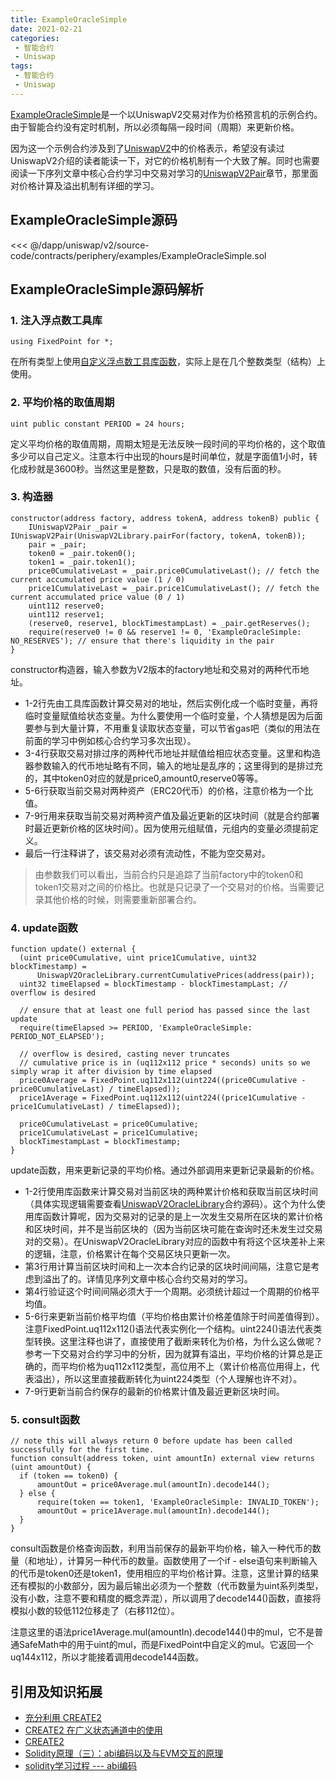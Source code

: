 ```yaml
---
title: ExampleOracleSimple
date: 2021-02-21
categories:
 - 智能合约
 - Uniswap
tags:
 - 智能合约
 - Uniswap
---
```


[ExampleOracleSimple](https://github.com/Uniswap/uniswap-v2-periphery/blob/master/contracts/examples/ExampleOracleSimple.sol)是一个以UniswapV2交易对作为价格预言机的示例合约。由于智能合约没有定时机制，所以必须每隔一段时间（周期）来更新价格。

因为这一个示例合约涉及到了[UniswapV2](/uniswap/v2/source-code/)中的价格表示，希望没有读过UniswapV2介绍的读者能读一下，对它的价格机制有一个大致了解。同时也需要阅读一下序列文章中核心合约学习中交易对学习的[UniswapV2Pair](/uniswap/v2/source-code/UniswapV2Pair)章节，那里面对价格计算及溢出机制有详细的学习。

## ExampleOracleSimple源码
<<< @/dapp/uniswap/v2/source-code/contracts/periphery/examples/ExampleOracleSimple.sol

## ExampleOracleSimple源码解析

### 1. 注入浮点数工具库
```sol
using FixedPoint for *;
```
在所有类型上使用[自定义浮点数工具库函数](https://github.com/Uniswap/uniswap-lib/blob/master/contracts/libraries/FixedPoint.sol)，实际上是在几个整数类型（结构）上使用。

### 2. 平均价格的取值周期
```sol
uint public constant PERIOD = 24 hours;
```
定义平均价格的取值周期，周期太短是无法反映一段时间的平均价格的，这个取值多少可以自己定义。注意本行中出现的hours是时间单位，就是字面值1小时，转化成秒就是3600秒。当然这里是整数，只是取的数值，没有后面的秒。

### 3. 构造器
```sol
constructor(address factory, address tokenA, address tokenB) public {
    IUniswapV2Pair _pair = IUniswapV2Pair(UniswapV2Library.pairFor(factory, tokenA, tokenB));
    pair = _pair;
    token0 = _pair.token0();
    token1 = _pair.token1();
    price0CumulativeLast = _pair.price0CumulativeLast(); // fetch the current accumulated price value (1 / 0)
    price1CumulativeLast = _pair.price1CumulativeLast(); // fetch the current accumulated price value (0 / 1)
    uint112 reserve0;
    uint112 reserve1;
    (reserve0, reserve1, blockTimestampLast) = _pair.getReserves();
    require(reserve0 != 0 && reserve1 != 0, 'ExampleOracleSimple: NO_RESERVES'); // ensure that there's liquidity in the pair
}
```
constructor构造器，输入参数为V2版本的factory地址和交易对的两种代币地址。
* 1-2行先由工具库函数计算交易对的地址，然后实例化成一个临时变量，再将临时变量赋值给状态变量。为什么要使用一个临时变量，个人猜想是因为后面要参与到大量计算，不用重复读取状态变量，可以节省gas吧（类似的用法在前面的学习中例如核心合约学习多次出现）。
* 3-4行获取交易对排过序的两种代币地址并赋值给相应状态变量。这里和构造器参数输入的代币地址略有不同，输入的地址是乱序的；这里得到的是排过充的，其中token0对应的就是price0,amount0,reserve0等等。
* 5-6行获取当前交易对两种资产（ERC20代币）的价格，注意价格为一个比值。
* 7-9行用来获取当前交易对两种资产值及最近更新的区块时间（就是合约部署时最近更新价格的区块时间）。因为使用元组赋值，元组内的变量必须提前定义。
* 最后一行注释讲了，该交易对必须有流动性，不能为空交易对。

> 由参数我们可以看出，当前合约只是追踪了当前factory中的token0和token1交易对之间的价格比。也就是只记录了一个交易对的价格。当需要记录其他价格的时候，则需要重新部署合约。

### 4. update函数
```sol
function update() external {
  (uint price0Cumulative, uint price1Cumulative, uint32 blockTimestamp) =
      UniswapV2OracleLibrary.currentCumulativePrices(address(pair));
  uint32 timeElapsed = blockTimestamp - blockTimestampLast; // overflow is desired

  // ensure that at least one full period has passed since the last update
  require(timeElapsed >= PERIOD, 'ExampleOracleSimple: PERIOD_NOT_ELAPSED');

  // overflow is desired, casting never truncates
  // cumulative price is in (uq112x112 price * seconds) units so we simply wrap it after division by time elapsed
  price0Average = FixedPoint.uq112x112(uint224((price0Cumulative - price0CumulativeLast) / timeElapsed));
  price1Average = FixedPoint.uq112x112(uint224((price1Cumulative - price1CumulativeLast) / timeElapsed));

  price0CumulativeLast = price0Cumulative;
  price1CumulativeLast = price1Cumulative;
  blockTimestampLast = blockTimestamp;
}
```
update函数，用来更新记录的平均价格。通过外部调用来更新记录最新的价格。
* 1-2行使用库函数来计算交易对当前区块的两种累计价格和获取当前区块时间（具体实现逻辑需要查看[UniswapV2OracleLibrary](https://github.com/Uniswap/uniswap-v2-periphery/blob/master/contracts/libraries/UniswapV2OracleLibrary.sol)合约源码）。这个为什么使用库函数计算呢，因为交易对的记录的是上一次发生交易所在区块的累计价格和区块时间，并不是当前区块的（因为当前区块可能在查询时还未发生过交易对的交易）。在UniswapV2OracleLibrary对应的函数中有将这个区块差补上来的逻辑，注意，价格累计在每个交易区块只更新一次。
* 第3行用计算当前区块时间和上一次本合约记录的区块时间间隔，注意它是考虑到溢出了的。详情见序列文章中核心合约交易对的学习。
* 第4行验证这个时间间隔必须大于一个周期。必须统计超过一个周期的价格平均值。
* 5-6行来更新当前价格平均值（平均价格由累计价格差值除于时间差值得到）。注意FixedPoint.uq112x112()语法代表实例化一个结构。uint224()语法代表类型转换。这里注释也讲了，直接使用了截断来转化为价格，为什么这么做呢？参考一下交易对合约学习中的分析，因为就算有溢出，平均价格的计算总是正确的，而平均价格为uq112x112类型，高位用不上（累计价格高位用得上，代表溢出），所以这里直接截断转化为uint224类型（个人理解也许不对）。
* 7-9行更新当前合约保存的最新的价格累计值及最近更新区块时间。

### 5. consult函数
```sol
// note this will always return 0 before update has been called successfully for the first time.
function consult(address token, uint amountIn) external view returns (uint amountOut) {
  if (token == token0) {
      amountOut = price0Average.mul(amountIn).decode144();
  } else {
      require(token == token1, 'ExampleOracleSimple: INVALID_TOKEN');
      amountOut = price1Average.mul(amountIn).decode144();
  }
}
```
consult函数是价格查询函数，利用当前保存的最新平均价格，输入一种代币的数量（和地址），计算另一种代币的数量。函数使用了一个if - else语句来判断输入的代币是token0还是token1，使用相应的平均价格计算。注意，这里计算的结果还有模拟的小数部分，因为最后输出必须为一个整数（代币数量为uint系列类型，没有小数，注意不要和精度的概念弄混），所以调用了decode144()函数，直接将模拟小数的较低112位移走了（右移112位）。

注意这里的语法price1Average.mul(amountIn).decode144()中的mul，它不是普通SafeMath中的用于uint的mul，而是FixedPoint中自定义的mul。它返回一个uq144x112，所以才能接着调用decode144函数。

## 引用及知识拓展
* [充分利用 CREATE2](https://ethfans.org/posts/getting-the-most-out-of-create2)
* [CREATE2 在广义状态通道中的使用](https://learnblockchain.cn/2019/10/23/create2-statechannel/)
* [CREATE2](https://ctf-wiki.org/blockchain/ethereum/attacks/create2/)
* [Solidity原理（三）：abi编码以及与EVM交互的原理](https://blog.csdn.net/Programmer_CJC/article/details/80190058?utm_medium=distribute.pc_relevant.none-task-blog-2%7Edefault%7EBlogCommendFromMachineLearnPai2%7Edefault-1.control&depth_1-utm_source=distribute.pc_relevant.none-task-blog-2%7Edefault%7EBlogCommendFromMachineLearnPai2%7Edefault-1.control)
* [solidity学习过程 --- abi编码](https://blog.csdn.net/qq_35434814/article/details/104682616)
